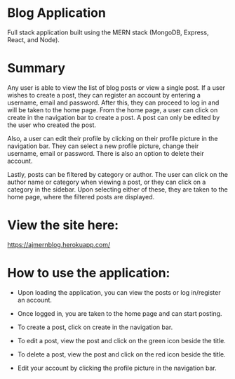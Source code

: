 # Blog Application

Full stack application built using the MERN stack (MongoDB, Express, React, and Node).

# Summary

Any user is able to view the list of blog posts or view a single post. If a user wishes to create a post, they can register an account by entering a username, email and password. After this, they can proceed to log in and will be taken to the home page. From the home page, a user can click on create in the navigation bar to create a post. A post can only be edited by the user who created the post.

Also, a user can edit their profile by clicking on their profile picture in the navigation bar. They can select a new profile picture, change their username, email or password. There is also an option to delete their account.

Lastly, posts can be filtered by category or author. The user can click on the author name or category when viewing a post, or they can click on a category in the sidebar. Upon selecting either of these, they are taken to the home page, where the filtered posts are displayed.

# View the site here:

https://ajmernblog.herokuapp.com/

# How to use the application:

- Upon loading the application, you can view the posts or log in/register an account.

- Once logged in, you are taken to the home page and can start posting.

- To create a post, click on create in the navigation bar.

- To edit a post, view the post and click on the green icon beside the title.

- To delete a post, view the post and click on the red icon beside the title.

- Edit your account by clicking the profile picture in the navigation bar.
